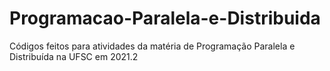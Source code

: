# Programacao-Paralela-e-Distribuida
Códigos feitos para atividades da matéria de Programação Paralela e Distribuída na UFSC em 2021.2

